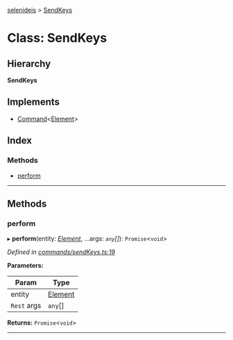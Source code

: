 [selenidejs](../README.md) > [SendKeys](../classes/sendkeys.md)

# Class: SendKeys

## Hierarchy

**SendKeys**

## Implements

* [Command](../interfaces/command.md)<[Element](element.md)>

## Index

### Methods

* [perform](sendkeys.md#perform)

---

## Methods

<a id="perform"></a>

###  perform

▸ **perform**(entity: *[Element](element.md)*, ...args: *`any`[]*): `Promise`<`void`>

*Defined in [commands/sendKeys.ts:19](https://github.com/KnowledgeExpert/selenidejs/blob/647b1e4/lib/commands/sendKeys.ts#L19)*

**Parameters:**

| Param | Type |
| ------ | ------ |
| entity | [Element](element.md) |
| `Rest` args | `any`[] |

**Returns:** `Promise`<`void`>

___

